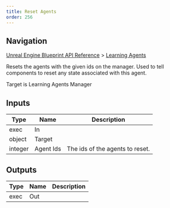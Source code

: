 ```yaml
---
title: Reset Agents
order: 256
---
```

## Navigation

[Unreal Engine Blueprint API Reference](https://dev.epicgames.com/documentation/en-us/unreal-engine/BlueprintAPI) > [Learning Agents](https://dev.epicgames.com/documentation/en-us/unreal-engine/BlueprintAPI/LearningAgents)

Resets the agents with the given ids on the manager. Used to tell components to reset any state associated with this agent.

Target is Learning Agents Manager

## Inputs

| Type | Name | Description |
| --- | --- | --- |
| exec | In |  |
| object | Target |  |
| integer | Agent Ids | The ids of the agents to reset. |

## Outputs

| Type | Name | Description |
| --- | --- | --- |
| exec | Out |  |
